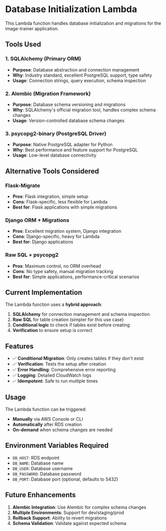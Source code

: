 # Database Initialization Lambda

This Lambda function handles database initialization and migrations for the image-trainer application.

## Tools Used

### 1. **SQLAlchemy** (Primary ORM)
- **Purpose**: Database abstraction and connection management
- **Why**: Industry standard, excellent PostgreSQL support, type safety
- **Usage**: Connection strings, query execution, schema inspection

### 2. **Alembic** (Migration Framework)
- **Purpose**: Database schema versioning and migrations
- **Why**: SQLAlchemy's official migration tool, handles complex schema changes
- **Usage**: Version-controlled database schema changes

### 3. **psycopg2-binary** (PostgreSQL Driver)
- **Purpose**: Native PostgreSQL adapter for Python
- **Why**: Best performance and feature support for PostgreSQL
- **Usage**: Low-level database connectivity

## Alternative Tools Considered

### **Flask-Migrate**
- **Pros**: Flask integration, simple setup
- **Cons**: Flask-specific, less flexible for Lambda
- **Best for**: Flask applications with simple migrations

### **Django ORM + Migrations**
- **Pros**: Excellent migration system, Django integration
- **Cons**: Django-specific, heavy for Lambda
- **Best for**: Django applications

### **Raw SQL + psycopg2**
- **Pros**: Maximum control, no ORM overhead
- **Cons**: No type safety, manual migration tracking
- **Best for**: Simple applications, performance-critical scenarios

## Current Implementation

The Lambda function uses a **hybrid approach**:

1. **SQLAlchemy** for connection management and schema inspection
2. **Raw SQL** for table creation (simpler for this use case)
3. **Conditional logic** to check if tables exist before creating
4. **Verification** to ensure setup is correct

## Features

- ✅ **Conditional Migration**: Only creates tables if they don't exist
- ✅ **Verification**: Tests the setup after creation
- ✅ **Error Handling**: Comprehensive error reporting
- ✅ **Logging**: Detailed CloudWatch logs
- ✅ **Idempotent**: Safe to run multiple times

## Usage

The Lambda function can be triggered:
- **Manually** via AWS Console or CLI
- **Automatically** after RDS creation
- **On-demand** when schema changes are needed

## Environment Variables Required

- `DB_HOST`: RDS endpoint
- `DB_NAME`: Database name
- `DB_USER`: Database username
- `DB_PASSWORD`: Database password
- `DB_PORT`: Database port (optional, defaults to 5432)

## Future Enhancements

1. **Alembic Integration**: Use Alembic for complex schema changes
2. **Multiple Environments**: Support for dev/staging/prod
3. **Rollback Support**: Ability to revert migrations
4. **Schema Validation**: Validate against expected schema 